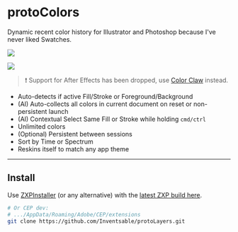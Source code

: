 # protoColors 

Dynamic recent color history for Illustrator and Photoshop because I've never liked Swatches.

![](https://thumbs.gfycat.com/ImpossibleSeparateDassierat-size_restricted.gif)

![](https://thumbs.gfycat.com/PertinentMediumFrillneckedlizard-size_restricted.gif)

> :heavy_exclamation_mark: Support for After Effects has been dropped, use [Color Claw](https://github.com/Inventsable/Color-Claw) instead.

* Auto-detects if active Fill/Stroke or Foreground/Background
* (AI) Auto-collects all colors in current document on reset or non-persistent launch
* (AI) Contextual Select Same Fill or Stroke while holding `cmd/ctrl`
* Unlimited colors
* (Optional) Persistent between sessions
* Sort by Time or Spectrum
* Reskins itself to match any app theme

---

## Install

Use [ZXPInstaller](https://zxpinstaller.com/) (or any alternative) with the [latest ZXP build here](https://github.com/Inventsable/protoLayers/blob/master/_builds/protoColors1.01.zxp).

``` bash
# Or CEP dev:
# .../AppData/Roaming/Adobe/CEP/extensions
git clone https://github.com/Inventsable/protoLayers.git
```